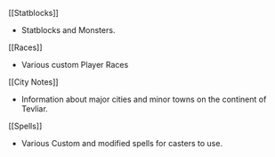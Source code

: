 [[Statblocks]]
- Statblocks and Monsters.

[[Races]]
- Various custom Player Races

[[City Notes]]
- Information about major cities and minor towns on the continent of Tevliar.

[[Spells]]
- Various Custom and modified spells for casters to use.